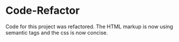 # Code-Refactor
Code for this project was refactored. The HTML markup is now using semantic tags and the css is now concise.  
